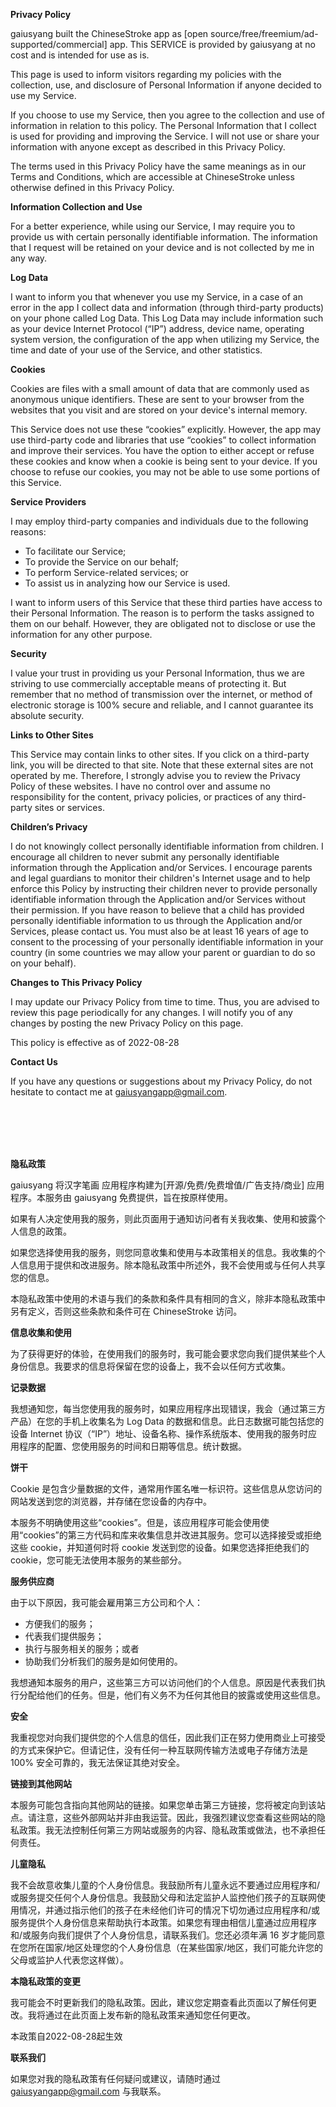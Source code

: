 ---
---
**Privacy Policy**


gaiusyang built the ChineseStroke app as [open source/free/freemium/ad-supported/commercial] app. This SERVICE is provided by gaiusyang at no cost and is intended for use as is.

This page is used to inform visitors regarding my policies with the collection, use, and disclosure of Personal Information if anyone decided to use my Service.

If you choose to use my Service, then you agree to the collection and use of information in relation to this policy. The Personal Information that I collect is used for providing and improving the Service. I will not use or share your information with anyone except as described in this Privacy Policy.

The terms used in this Privacy Policy have the same meanings as in our Terms and Conditions, which are accessible at ChineseStroke unless otherwise defined in this Privacy Policy.

**Information Collection and Use**

For a better experience, while using our Service, I may require you to provide us with certain personally identifiable information. The information that I request will be retained on your device and is not collected by me in any way.

**Log Data**

I want to inform you that whenever you use my Service, in a case of an error in the app I collect data and information (through third-party products) on your phone called Log Data. This Log Data may include information such as your device Internet Protocol (“IP”) address, device name, operating system version, the configuration of the app when utilizing my Service, the time and date of your use of the Service, and other statistics.

**Cookies**

Cookies are files with a small amount of data that are commonly used as anonymous unique identifiers. These are sent to your browser from the websites that you visit and are stored on your device's internal memory.

This Service does not use these “cookies” explicitly. However, the app may use third-party code and libraries that use “cookies” to collect information and improve their services. You have the option to either accept or refuse these cookies and know when a cookie is being sent to your device. If you choose to refuse our cookies, you may not be able to use some portions of this Service.

**Service Providers**

I may employ third-party companies and individuals due to the following reasons:

*   To facilitate our Service;
*   To provide the Service on our behalf;
*   To perform Service-related services; or
*   To assist us in analyzing how our Service is used.

I want to inform users of this Service that these third parties have access to their Personal Information. The reason is to perform the tasks assigned to them on our behalf. However, they are obligated not to disclose or use the information for any other purpose.

**Security**

I value your trust in providing us your Personal Information, thus we are striving to use commercially acceptable means of protecting it. But remember that no method of transmission over the internet, or method of electronic storage is 100% secure and reliable, and I cannot guarantee its absolute security.

**Links to Other Sites**

This Service may contain links to other sites. If you click on a third-party link, you will be directed to that site. Note that these external sites are not operated by me. Therefore, I strongly advise you to review the Privacy Policy of these websites. I have no control over and assume no responsibility for the content, privacy policies, or practices of any third-party sites or services.

**Children’s Privacy**

I do not knowingly collect personally identifiable information from children. I encourage all children to never submit any personally identifiable information through the Application and/or Services. I encourage parents and legal guardians to monitor their children's Internet usage and to help enforce this Policy by instructing their children never to provide personally identifiable information through the Application and/or Services without their permission. If you have reason to believe that a child has provided personally identifiable information to us through the Application and/or Services, please contact us. You must also be at least 16 years of age to consent to the processing of your personally identifiable information in your country (in some countries we may allow your parent or guardian to do so on your behalf).

**Changes to This Privacy Policy**

I may update our Privacy Policy from time to time. Thus, you are advised to review this page periodically for any changes. I will notify you of any changes by posting the new Privacy Policy on this page.

This policy is effective as of 2022-08-28

**Contact Us**

If you have any questions or suggestions about my Privacy Policy, do not hesitate to contact me at gaiusyangapp@gmail.com.

<br/><br/>
<br/><br/>

**隐私政策**


gaiusyang 将汉字笔画 应用程序构建为[开源/免费/免费增值/广告支持/商业] 应用程序。本服务由 gaiusyang 免费提供，旨在按原样使用。

如果有人决定使用我的服务，则此页面用于通知访问者有关我收集、使用和披露个人信息的政策。

如果您选择使用我的服务，则您同意收集和使用与本政策相关的信息。我收集的个人信息用于提供和改进服务。除本隐私政策中所述外，我不会使用或与任何人共享您的信息。

本隐私政策中使用的术语与我们的条款和条件具有相同的含义，除非本隐私政策中另有定义，否则这些条款和条件可在 ChineseStroke 访问。

**信息收集和使用**

为了获得更好的体验，在使用我们的服务时，我可能会要求您向我们提供某些个人身份信息。我要求的信息将保留在您的设备上，我不会以任何方式收集。

**记录数据**

我想通知您，每当您使用我的服务时，如果应用程序出现错误，我会（通过第三方产品）在您的手机上收集名为 Log Data 的数据和信息。此日志数据可能包括您的设备 Internet 协议（“IP”）地址、设备名称、操作系统版本、使用我的服务时应用程序的配置、您使用服务的时间和日期等信息。统计数据。

**饼干**

Cookie 是包含少量数据的文件，通常用作匿名唯一标识符。这些信息从您访问的网站发送到您的浏览器，并存储在您设备的内存中。

本服务不明确使用这些“cookies”。但是，该应用程序可能会使用使用“cookies”的第三方代码和库来收集信息并改进其服务。您可以选择接受或拒绝这些 cookie，并知道何时将 cookie 发送到您的设备。如果您选择拒绝我们的 cookie，您可能无法使用本服务的某些部分。

**服务供应商**

由于以下原因，我可能会雇用第三方公司和个人：

* 方便我们的服务；
* 代表我们提供服务；
* 执行与服务相关的服务；或者
* 协助我们分析我们的服务是如何使用的。

我想通知本服务的用户，这些第三方可以访问他们的个人信息。原因是代表我们执行分配给他们的任务。但是，他们有义务不为任何其他目的披露或使用这些信息。

**安全**

我重视您对向我们提供您的个人信息的信任，因此我们正在努力使用商业上可接受的方式来保护它。但请记住，没有任何一种互联网传输方法或电子存储方法是 100% 安全可靠的，我无法保证其绝对安全。

**链接到其他网站**

本服务可能包含指向其他网站的链接。如果您单击第三方链接，您将被定向到该站点。请注意，这些外部网站并非由我运营。因此，我强烈建议您查看这些网站的隐私政策。我无法控制任何第三方网站或服务的内容、隐私政策或做法，也不承担任何责任。

**儿童隐私**

我不会故意收集儿童的个人身份信息。我鼓励所有儿童永远不要通过应用程序和/或服务提交任何个人身份信息。我鼓励父母和法定监护人监控他们孩子的互联网使用情况，并通过指示他们的孩子在未经他们许可的情况下切勿通过应用程序和/或服务提供个人身份信息来帮助执行本政策。如果您有理由相信儿童通过应用程序和/或服务向我们提供了个人身份信息，请联系我们。您还必须年满 16 岁才能同意在您所在国家/地区处理您的个人身份信息（在某些国家/地区，我们可能允许您的父母或监护人代表您这样做）。

**本隐私政策的变更**

我可能会不时更新我们的隐私政策。因此，建议您定期查看此页面以了解任何更改。我将通过在此页面上发布新的隐私政策来通知您任何更改。

本政策自2022-08-28起生效

**联系我们**

如果您对我的隐私政策有任何疑问或建议，请随时通过 gaiusyangapp@gmail.com 与我联系。

